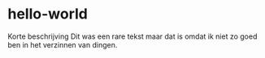 # hello-world
Korte beschrijving
Dit was een rare tekst maar dat is omdat ik niet zo goed ben in het verzinnen van dingen.
